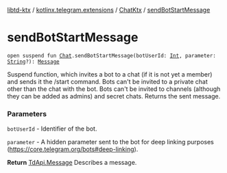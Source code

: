 [libtd-ktx](../../index.md) / [kotlinx.telegram.extensions](../index.md) / [ChatKtx](index.md) / [sendBotStartMessage](./send-bot-start-message.md)

# sendBotStartMessage

`open suspend fun `[`Chat`](https://tdlibx.github.io/td/docs/org/drinkless/td/libcore/telegram/TdApi.Chat.html)`.sendBotStartMessage(botUserId: `[`Int`](https://kotlinlang.org/api/latest/jvm/stdlib/kotlin/-int/index.html)`, parameter: `[`String`](https://kotlinlang.org/api/latest/jvm/stdlib/kotlin/-string/index.html)`?): `[`Message`](https://tdlibx.github.io/td/docs/org/drinkless/td/libcore/telegram/TdApi.Message.html)

Suspend function, which invites a bot to a chat (if it is not yet a member) and sends it the
/start command. Bots can't be invited to a private chat other than the chat with the bot. Bots
can't be invited to channels (although they can be added as admins) and secret chats. Returns the
sent message.

### Parameters

`botUserId` - Identifier of the bot.

`parameter` - A hidden parameter sent to the bot for deep linking purposes
(https://core.telegram.org/bots#deep-linking).

**Return**
[TdApi.Message](https://tdlibx.github.io/td/docs/org/drinkless/td/libcore/telegram/TdApi.Message.html) Describes a message.

